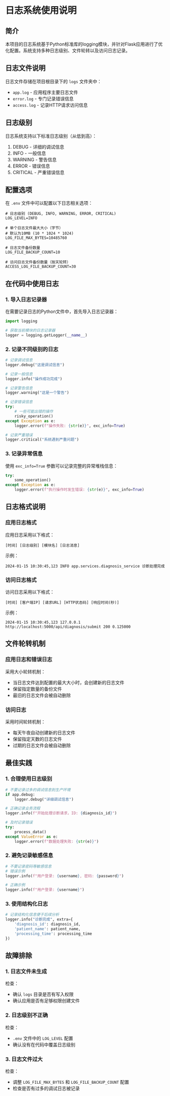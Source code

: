 # 日志系统使用说明

## 简介

本项目的日志系统基于Python标准库的logging模块，并针对Flask应用进行了优化配置。系统支持多种日志级别、文件轮转以及访问日志记录。

## 日志文件说明

日志文件存储在项目根目录下的 `logs` 文件夹中：

- `app.log` - 应用程序主要日志文件
- `error.log` - 专门记录错误信息
- `access.log` - 记录HTTP请求访问信息

## 日志级别

日志系统支持以下标准日志级别（从低到高）：

1. DEBUG - 详细的调试信息
2. INFO - 一般信息
3. WARNING - 警告信息
4. ERROR - 错误信息
5. CRITICAL - 严重错误信息

## 配置选项

在 `.env` 文件中可以配置以下日志相关选项：

```env
# 日志级别 (DEBUG, INFO, WARNING, ERROR, CRITICAL)
LOG_LEVEL=INFO

# 单个日志文件最大大小（字节）
# 默认为10MB (10 * 1024 * 1024)
LOG_FILE_MAX_BYTES=10485760

# 日志文件备份数量
LOG_FILE_BACKUP_COUNT=10

# 访问日志文件备份数量（按天轮转）
ACCESS_LOG_FILE_BACKUP_COUNT=30
```

## 在代码中使用日志

### 1. 导入日志记录器

在需要记录日志的Python文件中，首先导入日志记录器：

```python
import logging

# 获取当前模块的日志记录器
logger = logging.getLogger(__name__)
```

### 2. 记录不同级别的日志

```python
# 记录调试信息
logger.debug("这是调试信息")

# 记录一般信息
logger.info("操作成功完成")

# 记录警告信息
logger.warning("这是一个警告")

# 记录错误信息
try:
    # 一些可能出错的操作
    risky_operation()
except Exception as e:
    logger.error(f"操作失败: {str(e)}", exc_info=True)

# 记录严重错误
logger.critical("系统遇到严重问题")
```

### 3. 记录异常信息

使用 `exc_info=True` 参数可以记录完整的异常堆栈信息：

```python
try:
    some_operation()
except Exception as e:
    logger.error(f"执行操作时发生错误: {str(e)}", exc_info=True)
```

## 日志格式说明

### 应用日志格式

应用日志采用以下格式：
```
[时间] [日志级别] [模块名] [日志消息]
```

示例：
```
2024-01-15 10:30:45,123 INFO app.services.diagnosis_service 诊断处理完成
```

### 访问日志格式

访问日志采用以下格式：
```
[时间] [客户端IP] [请求URL] [HTTP状态码] [响应时间(秒)]
```

示例：
```
2024-01-15 10:30:45,123 127.0.0.1 http://localhost:5000/api/diagnosis/submit 200 0.125000
```

## 文件轮转机制

### 应用日志和错误日志

采用大小轮转机制：
- 当日志文件达到配置的最大大小时，会创建新的日志文件
- 保留指定数量的备份文件
- 最旧的日志文件会被自动删除

### 访问日志

采用时间轮转机制：
- 每天午夜自动创建新的日志文件
- 保留指定天数的日志文件
- 过期的日志文件会被自动删除

## 最佳实践

### 1. 合理使用日志级别

```python
# 不要记录过多的调试信息到生产环境
if app.debug:
    logger.debug("详细调试信息")

# 正确记录业务流程
logger.info(f"开始处理诊断请求，ID: {diagnosis_id}")

# 及时记录错误
try:
    process_data()
except ValueError as e:
    logger.error(f"数据处理失败: {str(e)}")
```

### 2. 避免记录敏感信息

```python
# 不要记录密码等敏感信息
# 错误示例
logger.info(f"用户登录: {username}, 密码: {password}")

# 正确示例
logger.info(f"用户登录: {username}")
```

### 3. 使用结构化日志

```python
# 记录结构化信息便于后续分析
logger.info("诊断完成", extra={
    'diagnosis_id': diagnosis_id,
    'patient_name': patient_name,
    'processing_time': processing_time
})
```

## 故障排除

### 1. 日志文件未生成

检查：
- 确认 `logs` 目录是否有写入权限
- 确认应用是否有足够权限创建文件

### 2. 日志级别不正确

检查：
- `.env` 文件中的 `LOG_LEVEL` 配置
- 确认没有在代码中覆盖日志级别

### 3. 日志文件过大

检查：
- 调整 `LOG_FILE_MAX_BYTES` 和 `LOG_FILE_BACKUP_COUNT` 配置
- 检查是否有过多的调试日志被记录